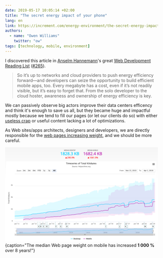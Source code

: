 ```yaml
---
date: 2019-05-17 10:05:14 +02:00
title: "The secret energy impact of your phone"
lang: en
link: https://increment.com/energy-environment/the-secret-energy-impact-of-your-phone/
authors:
  - name: "Owen Williams"
    twitter: "ow"
tags: [technology, mobile, environment]
---
```


I discovered this article in [Anselm Hannemann](https://helloanselm.com/)'s great [Web Development Reading List](https://wdrl.info/) ([#265](https://wdrl.info/archive/265)).

> So it’s up to networks and cloud providers to push energy efficiency forward—and developers can seize the opportunity to build efficient mobile apps, too. Every megabyte has a cost, even if it’s not readily visible, but it’s easy to forget that. From the solo developer to the cloud hoster, awareness and ownership of energy efficiency is key.

We can passively observe big actors improve their data centers efficency and think it's enough to save us all, but they became huge and impactful mostly because we tend to fill our pages (or let our clients do so) with either [useless crap](https://nicolas-hoizey.com/links/2019/03/death-to-bullshit.html) or useful content lacking a lot of optimizations.

As Web sites/apps architects, designers and developers, we are directly responsible for the [web pages increasing weight](https://httparchive.org/reports/state-of-the-web?start=earliest&end=latest&view=list#bytesTotal), and we should be more careful.

![](web-page-weight-chronology.png){caption="The median Web page weight on mobile has increased **1 000 %** over 8 years!"}
